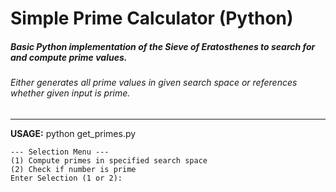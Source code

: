 # Simple Prime Calculator (Python)
##### Basic Python implementation of the Sieve of Eratosthenes to search for and compute prime values.
###### Either generates all prime values in given search space or references whether given input is prime.
---

  **USAGE:**
    python get_primes.py  
    
    --- Selection Menu ---  
    (1) Compute primes in specified search space  
    (2) Check if number is prime  
    Enter Selection (1 or 2):
